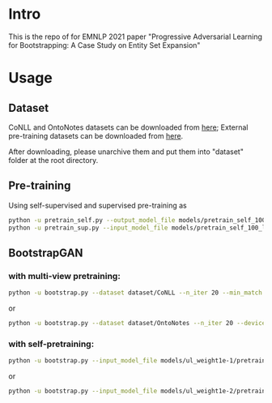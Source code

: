 # Intro
This is the repo of for EMNLP 2021 paper "Progressive Adversarial Learning for Bootstrapping: A Case Study on Entity Set Expansion"

# Usage

## Dataset
CoNLL and OntoNotes datasets can be downloaded from [here](https://drive.google.com/file/d/1Ow6Rf_LIilKvm0dVuJSF5dGigTMosOQq/view?usp=sharing); External pre-training datasets can be downloaded from [here](https://drive.google.com/file/d/1CulQu5oixrhBev4ECFhTQARiaCghwHtM/view?usp=sharing).

After downloading, please unarchive them and put them into "dataset" folder at the root directory.

## Pre-training
Using self-supervised and supervised pre-training as

```bash
python -u pretrain_self.py --output_model_file models/pretrain_self_100_local --device 0 --local > logs/pretrain_self_100_local.txt
python -u pretrain_sup.py --input_model_file models/pretrain_self_100_local --output_model_file models/pretrain_self_100_sup_200_local  --device 0 --local > logs/pretrain_self_100_sup_200_local.txt
```
## BootstrapGAN
### with multi-view pretraining:
```bash
python -u bootstrap.py --dataset dataset/CoNLL --n_iter 20 --min_match 2 --device 0 --local > logs/conll_local.txt
```
or 
```bash
python -u bootstrap.py --dataset dataset/OntoNotes --n_iter 20 --device 0 --local > logs/onto_local.txt
```
### with self-pretraining:
```bash
python -u bootstrap.py --input_model_file models/ul_weight1e-1/pretrain_self_100_sup_200_local --dataset dataset/CoNLL --min_match 2 --n_iter 20 --device 0 --local > logs/conll_100_200_local.txt
```
or 
```bash
python -u bootstrap.py --input_model_file models/ul_weight1e-2/pretrain_self_100_sup_200_local --dataset dataset/OntoNotes --n_iter 20 --device 0 --local > logs/onto_100_200_local.txt
```
